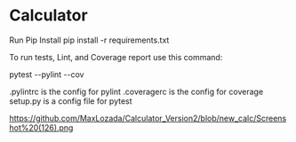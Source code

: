 # Calculator

Run Pip Install
pip install -r requirements.txt

To run tests, Lint, and Coverage report use this command:

pytest  --pylint --cov

.pylintrc is the config for pylint
.coveragerc is the config for coverage
setup.py is a config file for pytest


https://github.com/MaxLozada/Calculator_Version2/blob/new_calc/Screenshot%20(126).png
